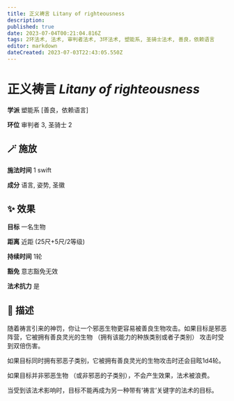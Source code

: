```yaml
---
title: 正义祷言 Litany of righteousness
description: 
published: true
date: 2023-07-04T00:21:04.816Z
tags: 2环法术, 法术, 审判者法术, 3环法术, 塑能系, 圣骑士法术, 善良，依赖语言
editor: markdown
dateCreated: 2023-07-03T22:43:05.550Z
---
```


# **正义祷言** *Litany of righteousness*

**学派** 塑能系 \[善良，依赖语言\] 

**环位** 审判者 3, 圣骑士 2

## 🪄 施放

**施法时间** 1 swift

**成分** 语言, 姿势, 圣徽

## ✨ 效果 

**目标** 一名生物 

**距离** 近距 (25尺+5尺/2等级)  

**持续时间** 1轮 

**豁免** 意志豁免无效

**法术抗力** 是

## 📖 描述

随着祷言引来的神罚，你让一个邪恶生物更容易被善良生物攻击。如果目标是邪恶阵营，它被拥有善良灵光的生物 （拥有该能力的种族类别或者子类别） 攻击时受到双倍伤害。

如果目标同时拥有邪恶子类别，它被拥有善良灵光的生物攻击时还会目眩1d4轮。

如果目标并非邪恶生物 （或非邪恶的子类别），不会产生效果，法术被浪费。

当受到该法术影响时，目标不能再成为另一种带有‘祷言’关键字的法术的目标。
    